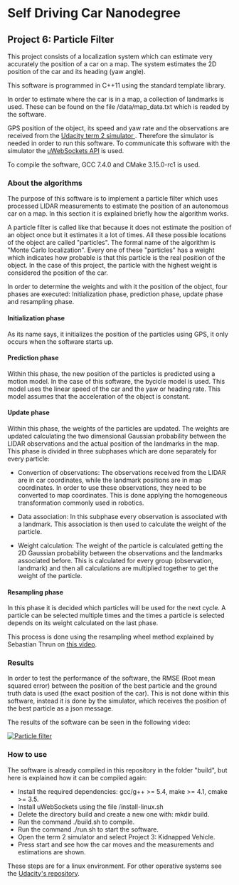 # Self Driving Car Nanodegree

## Project 6: Particle Filter

This project consists of a localization system which can estimate very accurately the position of a car on a map. The system estimates the 2D position of the car and its heading (yaw angle). 

This software is programmed in C++11 using the standard template library.

In order to estimate where the car is in a map, a collection of landmarks is used. These can be found on the file /data/map_data.txt which is readed by the software.

GPS position of the object, its speed and yaw rate and the observations are received from the [ Udacity term 2 simulator ](https://github.com/udacity/self-driving-car-sim). Therefore the simulator is needed in order to run this software. To communicate this software with the simulator the [uWebSockets API](https://github.com/uNetworking/uWebSockets) is used. 

To compile the software, GCC 7.4.0 and CMake 3.15.0-rc1 is used.

### About the algorithms

The purpose of this software is to implement a particle filter which uses processed LIDAR measurements to estimate the position of an autonomous car on a map. In this section it is explained briefly how the algorithm works.

A particle filter is called like that because it does not estimate the position of an object once but it estimates it a lot of times. All these possible locations of the object are called "particles". The formal name of the algorithm is "Monte Carlo localization". Every one of these "particles" has a weight which indicates how probable is that this particle is the real position of the object. In the case of this project, the particle with the highest weight is considered the position of the car.

In order to determine the weights and with it the position of the object, four phases are executed: Initialization phase, prediction phase, update phase and resampling phase.

#### Initialization phase

As its name says, it initializes the position of the particles using GPS, it only occurs when the software starts up. 

#### Prediction phase

Within this phase, the new position of the particles is predicted using a motion model. In the case of this software, the bycicle model is used. This model uses the linear speed of the car and the yaw or heading rate. This model assumes that the acceleration of the object is constant.

#### Update phase

Within this phase, the weights of the particles are updated. The weights are updated calculating the two dimensional Gaussian probability between the LIDAR observations and the actual position of the landmarks in the map. This phase is divided in three subphases which are done separately for every particle:

- Convertion of observations: The observations received from the LIDAR are in car coordinates, while the landmark positions are in map coordinates. In order to use these observations, they need to be converted to map coordinates. This is done applying the homogeneous transformation commonly used in robotics.

- Data association: In this subphase every observation is associated with a landmark. This association is then used to calculate the weight of the particle.

- Weight calculation: The weight of the particle is calculated getting the 2D Gaussian probability between the observations and the landmarks associated before. This is calculated for every group (observation, landmark) and then all calculations are multiplied together to get the weight of the particle.

#### Resampling phase

In this phase it is decided which particles will be used for the next cycle. A particle can be selected multiple times and the times a particle is selected depends on its weight calculated on the last phase. 

This process is done using the resampling wheel method explained by Sebastian Thrun on [this video](https://www.youtube.com/watch?v=wNQVo6uOgYA).


### Results

In order to test the performance of the software, the RMSE (Root mean squared error) between the position of the best particle and the ground truth data is used (the exact position of the car). This is not done within this software, instead it is done by the simulator, which receives the position of the best particle as a json message.

The results of the software can be seen in the following video:

[![Particle filter](https://i.imgur.com/kVXCUbS.png)](https://youtu.be/D3h6b6f7BwA "Particle filter") 


### How to use

The software is already compiled in this repository in the folder "build", but here is explained how it can be compiled again:

- Install the required dependencies: gcc/g++ >= 5.4, make >= 4.1, cmake >= 3.5.
- Install uWebSockets using the file /install-linux.sh
- Delete the directory build and create a new one with: mkdir build.
- Run the command ./build.sh to compile.
- Run the command ./run.sh to start the software.
- Open the term 2 simulator and select Project 3: Kidnapped Vehicle.
- Press start and see how the car moves and the measurements and estimations are shown.

These steps are for a linux environment. For other operative systems see the [Udacity's repository](https://github.com/udacity/CarND-Kidnapped-Vehicle-Project).








